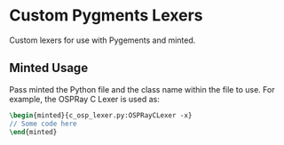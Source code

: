 # Custom Pygments Lexers

Custom lexers for use with Pygements and minted.

## Minted Usage

Pass minted the Python file and the class name within the file to use. For example,
the OSPRay C Lexer is used as:

```tex
\begin{minted}{c_osp_lexer.py:OSPRayCLexer -x}
// Some code here
\end{minted}
```

